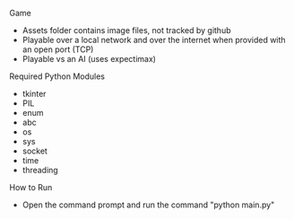 Game
- Assets folder contains image files, not tracked by github
- Playable over a local network and over the internet when provided with an open port (TCP)
- Playable vs an AI (uses expectimax)

Required Python Modules
- tkinter
- PIL
- enum
- abc
- os
- sys
- socket
- time
- threading

How to Run
- Open the command prompt and run the command "python main.py"

